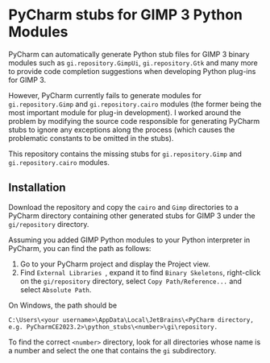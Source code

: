 # PyCharm stubs for GIMP 3 Python Modules

PyCharm can automatically generate Python stub files for GIMP 3 binary modules such as `gi.repository.GimpUi`, `gi.repository.Gtk` and many more to provide code completion suggestions when developing Python plug-ins for GIMP 3.

However, PyCharm currently fails to generate modules for `gi.repository.Gimp` and `gi.repository.cairo` modules (the former being the most important module for plug-in development). I worked around the problem by modifying the source code responsible for generating PyCharm stubs to ignore any exceptions along the process (which causes the problematic constants to be omitted in the stubs).

This repository contains the missing stubs for `gi.repository.Gimp` and `gi.repository.cairo` modules.

## Installation

Download the repository and copy the `cairo` and `Gimp` directories to a PyCharm directory containing other generated stubs for GIMP 3 under the `gi/repository` directory.

Assuming you added GIMP Python modules to your Python interpreter in PyCharm, you can find the path as follows:

1. Go to your PyCharm project and display the Project view.
2. Find `External Libraries `, expand it to find `Binary Skeletons`, right-click on the `gi/repository` directory, select `Copy Path/Reference...` and select `Absolute Path`.


On Windows, the path should be

    C:\Users\<your username>\AppData\Local\JetBrains\<PyCharm directory, e.g. PyCharmCE2023.2>\python_stubs\<number>\gi\repository.


To find the correct `<number>` directory, look for all directories whose name is a number and select the one that contains the `gi` subdirectory.
